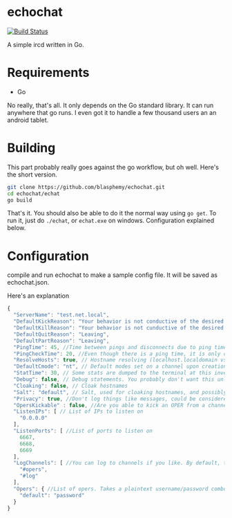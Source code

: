 echochat
========

[![Build Status](https://travis-ci.org/blasphemy/echochat.svg?branch=master)](https://travis-ci.org/blasphemy/echochat)

A simple ircd written in Go.

Requirements
============

* Go

No really, that's all. It only depends on the Go standard library. It can run anywhere that go runs. I even got it to handle a few thousand users an an android tablet.

Building
========

This part probably really goes against the go workflow, but oh well. Here's the short version.
```bash
git clone https://github.com/blasphemy/echochat.git
cd echochat/echat
go build
```

That's it. You should also be able to do it the normal way using ```go get```. To run it, just do ```./echat```, or ```echat.exe``` on windows. Configuration explained below.

Configuration
=============
compile and run echochat to make a sample config file. It will be saved as echochat.json.

Here's an explanation

```javascript
{
  "ServerName": "test.net.local",
  "DefaultKickReason": "Your behavior is not conductive of the desired environment.",
  "DefaultKillReason": "Your behavior is not cunductive of the desired environment.",
  "DefaultQuitReason": "Leaving",
  "DefaultPartReason": "Leaving",
  "PingTime": 45, //Time between pings and disconnects due to ping timeouts.
  "PingCheckTime": 20, //Even though there is a ping time, it is only checked at this invertal
  "ResolveHosts": true, // Hostname resolving (localhost.localdomain vs 127.0.0.1)
  "DefaultCmode": "nt", // Default modes set on a channel upon creation
  "StatTime": 30, // Some stats are dumped to the terminal at this invertal
  "Debug": false, // Debug statements. You probably don't want this unless you're hacking on it
  "Cloaking": false, // Cloak hostnames
  "Salt": "default", // Salt, used for cloaking hostnames, and possibly any other cryptographic operations in the ircd.
  "Privacy": true, //Don't log things like messages, could be considered a violation of privacy.
  "OpersKickable" : false, //Are you able to kick an OPER from a channel?
  "ListenIPs": [ // List of IPs to listen on
    "0.0.0.0"
  ],
  "ListenPorts": [ //List of ports to listen on
    6667,
    6668,
    6669
  ],
  "LogChannels": [ //You can log to channels if you like. By default, these channels will have mode +A, so only opers can join
    "#opers",
    "#log"
  ],
  "Opers": { //List of opers. Takes a plaintext username/password combo.
    "default": "password"
  }
}
```
